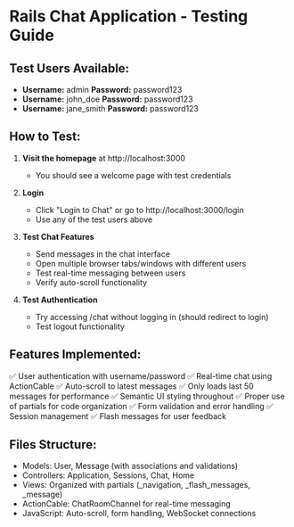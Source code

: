 # Rails Chat Application - Testing Guide

## Test Users Available:
- **Username:** admin **Password:** password123
- **Username:** john_doe **Password:** password123  
- **Username:** jane_smith **Password:** password123

## How to Test:

1. **Visit the homepage** at http://localhost:3000
   - You should see a welcome page with test credentials

2. **Login** 
   - Click "Login to Chat" or go to http://localhost:3000/login
   - Use any of the test users above

3. **Test Chat Features**
   - Send messages in the chat interface
   - Open multiple browser tabs/windows with different users
   - Test real-time messaging between users
   - Verify auto-scroll functionality

4. **Test Authentication**
   - Try accessing /chat without logging in (should redirect to login)
   - Test logout functionality

## Features Implemented:
✅ User authentication with username/password
✅ Real-time chat using ActionCable
✅ Auto-scroll to latest messages
✅ Only loads last 50 messages for performance
✅ Semantic UI styling throughout
✅ Proper use of partials for code organization
✅ Form validation and error handling
✅ Session management
✅ Flash messages for user feedback

## Files Structure:
- Models: User, Message (with associations and validations)
- Controllers: Application, Sessions, Chat, Home
- Views: Organized with partials (_navigation, _flash_messages, _message)
- ActionCable: ChatRoomChannel for real-time messaging
- JavaScript: Auto-scroll, form handling, WebSocket connections
